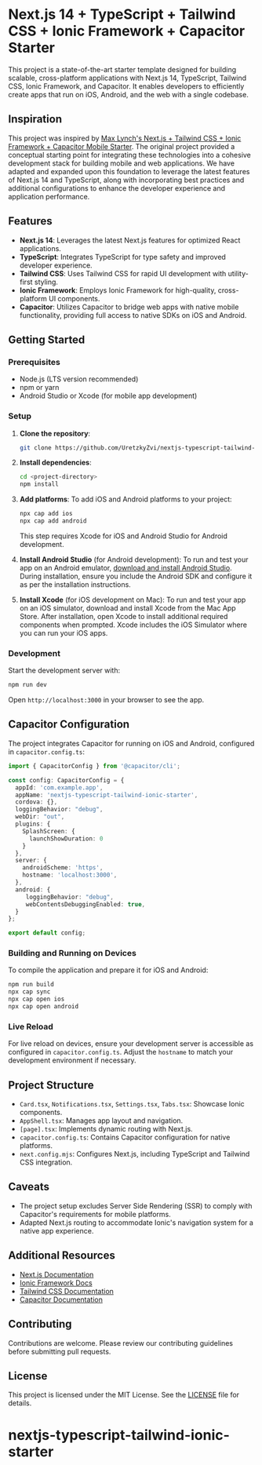 # Next.js 14 + TypeScript + Tailwind CSS + Ionic Framework + Capacitor Starter

This project is a state-of-the-art starter template designed for building scalable, cross-platform applications with Next.js 14, TypeScript, Tailwind CSS, Ionic Framework, and Capacitor. It enables developers to efficiently create apps that run on iOS, Android, and the web with a single codebase.

## Inspiration

This project was inspired by [Max Lynch's Next.js + Tailwind CSS + Ionic Framework + Capacitor Mobile Starter](https://github.com/mlynch/nextjs-tailwind-ionic-capacitor-starter). The original project provided a conceptual starting point for integrating these technologies into a cohesive development stack for building mobile and web applications. We have adapted and expanded upon this foundation to leverage the latest features of Next.js 14 and TypeScript, along with incorporating best practices and additional configurations to enhance the developer experience and application performance.

## Features

- **Next.js 14**: Leverages the latest Next.js features for optimized React applications.
- **TypeScript**: Integrates TypeScript for type safety and improved developer experience.
- **Tailwind CSS**: Uses Tailwind CSS for rapid UI development with utility-first styling.
- **Ionic Framework**: Employs Ionic Framework for high-quality, cross-platform UI components.
- **Capacitor**: Utilizes Capacitor to bridge web apps with native mobile functionality, providing full access to native SDKs on iOS and Android.

## Getting Started

### Prerequisites

- Node.js (LTS version recommended)
- npm or yarn
- Android Studio or Xcode (for mobile app development)

### Setup

1. **Clone the repository**:
    ```bash
    git clone https://github.com/UretzkyZvi/nextjs-typescript-tailwind-ionic-starter.git <project-directory>
    ```

2. **Install dependencies**:
    ```bash
    cd <project-directory>
    npm install
    ```

3. **Add platforms**:
    To add iOS and Android platforms to your project:
    ```bash
    npx cap add ios
    npx cap add android
    ```
    This step requires Xcode for iOS and Android Studio for Android development.

4. **Install Android Studio** (for Android development):
    To run and test your app on an Android emulator, [download and install Android Studio](https://developer.android.com/studio). During installation, ensure you include the Android SDK and configure it as per the installation instructions.

5. **Install Xcode** (for iOS development on Mac):
    To run and test your app on an iOS simulator, download and install Xcode from the Mac App Store. After installation, open Xcode to install additional required components when prompted. Xcode includes the iOS Simulator where you can run your iOS apps.

### Development

Start the development server with:

```bash
npm run dev
```

Open `http://localhost:3000` in your browser to see the app.

## Capacitor Configuration

The project integrates Capacitor for running on iOS and Android, configured in `capacitor.config.ts`:

```typescript
import { CapacitorConfig } from '@capacitor/cli';

const config: CapacitorConfig = {
  appId: 'com.example.app',
  appName: 'nextjs-typescript-tailwind-ionic-starter',
  cordova: {},
  loggingBehavior: "debug",
  webDir: "out",
  plugins: {
    SplashScreen: {
      launchShowDuration: 0
    }
  },
  server: {
    androidScheme: 'https',
    hostname: 'localhost:3000',
  },
  android: {
     loggingBehavior: "debug",
     webContentsDebuggingEnabled: true,
  }
};

export default config;
```

### Building and Running on Devices

To compile the application and prepare it for iOS and Android:

```bash
npm run build
npx cap sync
npx cap open ios
npx cap open android
```

### Live Reload

For live reload on devices, ensure your development server is accessible as configured in `capacitor.config.ts`. Adjust the `hostname` to match your development environment if necessary.

## Project Structure

- `Card.tsx`, `Notifications.tsx`, `Settings.tsx`, `Tabs.tsx`: Showcase Ionic components.
- `AppShell.tsx`: Manages app layout and navigation.
- `[page].tsx`: Implements dynamic routing with Next.js.
- `capacitor.config.ts`: Contains Capacitor configuration for native platforms.
- `next.config.mjs`: Configures Next.js, including TypeScript and Tailwind CSS integration.

## Caveats

- The project setup excludes Server Side Rendering (SSR) to comply with Capacitor's requirements for mobile platforms.
- Adapted Next.js routing to accommodate Ionic's navigation system for a native app experience.

## Additional Resources

- [Next.js Documentation](https://nextjs.org/docs)
- [Ionic Framework Docs](https://ionicframework.com/docs)
- [Tailwind CSS Documentation](https://tailwindcss.com/docs)
- [Capacitor Documentation](https://capacitorjs.com/docs)

## Contributing

Contributions are welcome. Please review our contributing guidelines before submitting pull requests.

## License

This project is licensed under the MIT License. See the [LICENSE](LICENSE) file for details.
# nextjs-typescript-tailwind-ionic-starter
